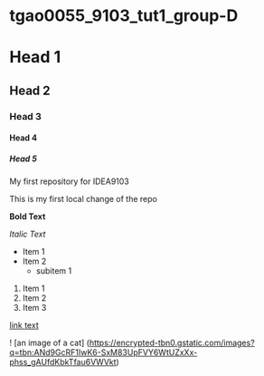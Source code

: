 # tgao0055_9103_tut1_group-D
# Head 1
## Head 2
### Head 3
#### Head 4
##### Head 5
My first repository for IDEA9103

 This is my first local change of the repo

**Bold Text**

*Italic Text*

- Item 1
- Item 2
    - subitem 1


1. Item 1
2. Item 2
3. Item 3

[link text](https://github.com/Tianjian94/tgao0055_9103_tut1_group-D?tab=readme-ov-file)

! [an image of a cat] (https://encrypted-tbn0.gstatic.com/images?q=tbn:ANd9GcRF1IwK6-SxM83UpFVY6WtUZxXx-phss_gAUfdKbkTfau6VWVkt)

